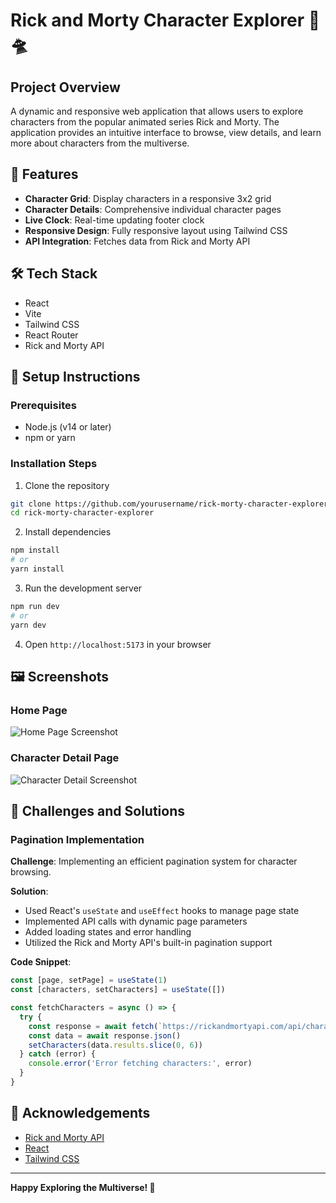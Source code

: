 # Rick and Morty Character Explorer 🚀🛸

## Project Overview

A dynamic and responsive web application that allows users to explore characters from the popular animated series Rick and Morty. The application provides an intuitive interface to browse, view details, and learn more about characters from the multiverse.

## 🌟 Features

- **Character Grid**: Display characters in a responsive 3x2 grid
- **Character Details**: Comprehensive individual character pages
- **Live Clock**: Real-time updating footer clock
- **Responsive Design**: Fully responsive layout using Tailwind CSS
- **API Integration**: Fetches data from Rick and Morty API

## 🛠 Tech Stack

- React
- Vite
- Tailwind CSS
- React Router
- Rick and Morty API

## 🚀 Setup Instructions

### Prerequisites
- Node.js (v14 or later)
- npm or yarn

### Installation Steps

1. Clone the repository
```bash
git clone https://github.com/yourusername/rick-morty-character-explorer.git
cd rick-morty-character-explorer
```

2. Install dependencies
```bash
npm install
# or
yarn install
```

3. Run the development server
```bash
npm run dev
# or
yarn dev
```

4. Open `http://localhost:5173` in your browser

## 🖼 Screenshots

### Home Page
![Home Page Screenshot](/public/home.png)

### Character Detail Page
![Character Detail Screenshot](/public/character-detail.png)

## 🧩 Challenges and Solutions

### Pagination Implementation
**Challenge**: Implementing an efficient pagination system for character browsing.

**Solution**: 
- Used React's `useState` and `useEffect` hooks to manage page state
- Implemented API calls with dynamic page parameters
- Added loading states and error handling
- Utilized the Rick and Morty API's built-in pagination support

**Code Snippet**:
```javascript
const [page, setPage] = useState(1)
const [characters, setCharacters] = useState([])

const fetchCharacters = async () => {
  try {
    const response = await fetch(`https://rickandmortyapi.com/api/character/?page=${page}`)
    const data = await response.json()
    setCharacters(data.results.slice(0, 6))
  } catch (error) {
    console.error('Error fetching characters:', error)
  }
}
```


## 🙌 Acknowledgements

- [Rick and Morty API](https://rickandmortyapi.com/)
- [React](https://reactjs.org/)
- [Tailwind CSS](https://tailwindcss.com/)

---

**Happy Exploring the Multiverse! 🌌**
